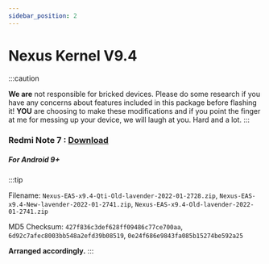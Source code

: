 ```yaml
---
sidebar_position: 2
---
```


# Nexus Kernel V9.4 #

:::caution


**We are** not responsible for bricked devices. Please
do some research if you have any concerns about features included in this package
before flashing it! **YOU** are choosing to make these modifications and if
you point the finger at me for messing up your device, we will laugh at you. Hard and a lot.
:::


### Redmi Note 7 : [Download](https://sourceforge.net/projects/nexuskernel/files/Lavender/)  ###

##### For Android 9+ #####

:::tip
 
Filename: `Nexus-EAS-x9.4-Qti-Old-lavender-2022-01-2728.zip`,
	  `Nexus-EAS-x9.4-New-lavender-2022-01-2741.zip`,
	  `Nexus-EAS-x9.4-Old-lavender-2022-01-2741.zip`

MD5 Checksum: `427f836c3def628ff09486c77ce700aa`,
	      `6d92c7afec8003bb548a2efd39b08519`,
	      `0e24f686e9843fa085b15274be592a25`	

**Arranged accordingly.**
:::
